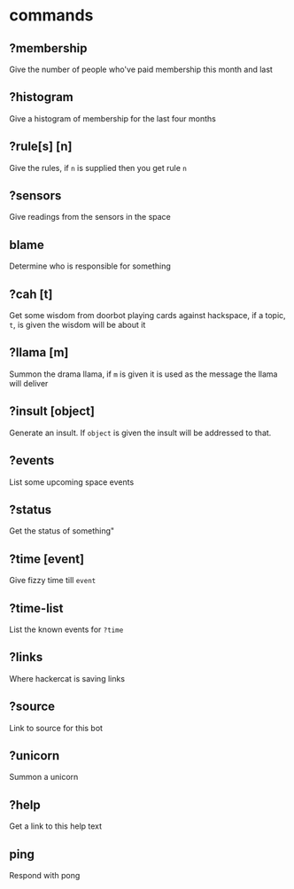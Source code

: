 # commands

## ?membership 

Give the number of people who've paid membership this month and last

## ?histogram 

Give a histogram of membership for the last four months

## ?rule[s] [n] 

Give the rules, if `n` is supplied then you get rule `n`
## ?sensors 

Give readings from the sensors in the space

## blame

Determine who is responsible for something 

## ?cah [t] 

Get some wisdom from doorbot playing cards against hackspace, if a topic, `t`, is given the wisdom will be about it

## ?llama [m] 

Summon the drama llama, if `m` is given it is used as the message the llama will deliver

## ?insult [object] 

Generate an insult. If `object` is given the insult will be addressed to that.

## ?events 

List some upcoming space events

## ?status 

Get the status of something"

## ?time [event] 

Give fizzy time till `event`

## ?time-list 

List the known events for `?time`

## ?links 

Where hackercat is saving links

## ?source 

Link to source for this bot

## ?unicorn 

Summon a unicorn

## ?help

Get a link to this help text

## ping 

Respond with pong
